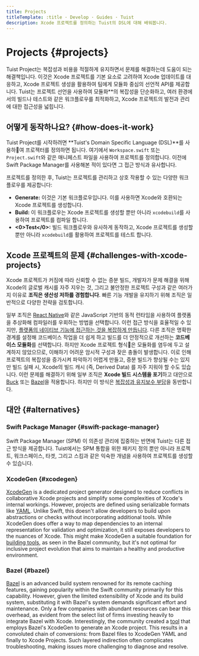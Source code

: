 ```yaml
---
title: Projects
titleTemplate: :title · Develop · Guides · Tuist
description: Xcode 프로젝트를 정의하는 Tuist의 DSL에 대해 배워봅니다.
---
```


# Projects {#projects}

Tuist Project는 복잡성과 비용을 적절하게 유지하면서 문제를 해결하는데 도움이 되는 해결책입니다. 이것은 Xcode 프로젝트를 기본 요소로 고려하여 Xcode 업데이트를 대응하고, Xcode 프로젝트 생성을 활용하여 팀에게 모듈화 중심의 선언적 API를 제공합니다. Tuist는 프로젝트 선언을 사용하여 모듈화\*\*의 복잡성을 단순화하고, 여러 환경에서의 빌드나 테스트와 같은 워크플로우를 최적화하고, Xcode 프로젝트의 발전과 관리에 대한 접근성을 넓힙니다.

## 어떻게 동작하나요? {#how-does-it-work}

Tuist Project를 시작하려면 \*\*Tuist's Domain Specific Language (DSL)\*\*를 사용하여 프로젝터를 정의하면 됩니다. 여기에서 `Workspace.swift` 또는 `Project.swift`와 같은 매니페스트 파일을 사용하여 프로젝트를 정의합니다. 이전에 Swift Package Manager를 사용해본 적이 있다면 그 접근 방식과 유사합니다.

프로젝트를 정의한 후, Tuist는 프로젝트를 관리하고 상호 작용할 수 있는 다양한 워크플로우를 제공합니다:

- **Generate:** 이것은 기본 워크플로우입니다. 이를 사용하면 Xcode와 호환되는 Xcode 프로젝트를 생성합니다.
- **<LocalizedLink href="/guides/develop/test">Build</LocalizedLink>:** 이 워크플로우는 Xcode 프로젝트를 생성할 뿐만 아니라 `xcodebuild`를 사용하여 프로젝트를 컴파일 합니다.
- **<0>Test</0>:** 빌드 워크플로우와 유사하게 동작하고, Xcode 프로젝트를 생성할 뿐만 아니라 `xcodebuild`를 활용하여 프로젝트를 테스트 합니다.

## Xcode 프로젝트의 문제 {#challenges-with-xcode-projects}

Xcode 프로젝트가 커짐에 따라 신뢰할 수 없는 증분 빌드, 개발자가 문제 해결을 위해 Xcode의 글로벌 캐시를 자주 지우는 것, 그리고 불안정한 프로젝트 구성과 같은 여러가지 이유로 **조직은 생산성 저하를 경험합니다**. 빠른 기능 개발을 유지하기 위해 조직은 일반적으로 다양한 전략을 검토합니다.

일부 조직은 [React Native](https://reactnative.dev/)와 같은 JavaScript 기반의 동적 런타임을 사용하여 플랫폼을 추상화해 컴파일러를 우회하는 방법을 선택합니다. 이런 접근 방식을 효율적일 수 있지만, [플랫폼의 네이티브 기능에 접근하는 것을 복잡하게 만듭니다](https://shopify.engineering/building-app-clip-react-native). 다른 조직은 명확한 경계를 설정해 코드베이스 작업을 더 쉽게 하고 빌드를 더 안정적으로 개선하는  **코드베이스 모듈화**를 선택합니다. 하지만 Xcode 프로젝트 형식은 모듈화를 염두에 두고 설계하지 않았으므로, 이해하기 어려운 암시적 구성과 잦은 충돌이 발생합니다. 이로 인해 프로젝트의 복잡성을 증가시켜 파악하기 어렵게 만들고, 증분 빌드가 향상될 수는 있지만 빌드 실패 시, Xcode의 빌드 캐시 (즉, Derived Data) 를 자주 지워야 할 수도 있습니다. 이런 문제를 해결하기 위해 일부 조직은 **Xcode 빌드 시스템을 포기**하고 대안으로 [Buck](https://buck.build/) 또는 [Bazel](https://bazel.build/)을 적용합니다. 하지만 이 방식은 [복잡성과 유지보수 부담](https://bazel.build/migrate/xcode)을 동반합니다.

## 대안 {#alternatives}

### Swift Package Manager {#swift-package-manager}

Swift Package Manager (SPM) 이 의존성 관리에 집중하는 반면에 Tuist는 다른 접근 방식을 제공합니다. Tuist에서는 SPM 통합을 위한 패키지 정의 뿐만 아니라 프로젝트, 워크스페이스, 타겟, 그리고 스킴과 같은 익숙한 개념을 사용하여 프로젝트를 생성할 수 있습니다.

### XcodeGen {#xcodegen}

[XcodeGen](https://github.com/yonaskolb/XcodeGen) is a dedicated project generator designed to reduce conflicts in collaborative Xcode projects and simplify some complexities of Xcode's internal workings. However, projects are defined using serializable formats like [YAML](https://yaml.org/). Unlike Swift, this doesn't allow developers to build upon abstractions or checks without incorporating additional tools. While XcodeGen does offer a way to map dependencies to an internal representation for validation and optimization, it still exposes developers to the nuances of Xcode. This might make XcodeGen a suitable foundation for [building tools](https://github.com/MobileNativeFoundation/rules_xcodeproj), as seen in the Bazel community, but it's not optimal for inclusive project evolution that aims to maintain a healthy and productive environment.

### Bazel {#bazel}

[Bazel](https://bazel.build) is an advanced build system renowned for its remote caching features, gaining popularity within the Swift community primarily for this capability. However, given the limited extensibility of Xcode and its build system, substituting it with Bazel's system demands significant effort and maintenance. Only a few companies with abundant resources can bear this overhead, as evident from the select list of firms investing heavily to integrate Bazel with Xcode. Interestingly, the community created a [tool](https://github.com/MobileNativeFoundation/rules_xcodeproj) that employs Bazel's XcodeGen to generate an Xcode project. This results in a convoluted chain of conversions: from Bazel files to XcodeGen YAML and finally to Xcode Projects. Such layered indirection often complicates troubleshooting, making issues more challenging to diagnose and resolve.
